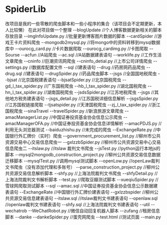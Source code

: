 # SpiderLib
改项目是我的一些零散的爬虫脚本和一些小程序的集合（该项目会不定期更新，本人比较懒）
在此对项目做一个整理
--blogUpdate //个人博客数据更新相关的脚本存放目录
  --imgInfoUpdate.py  //批量更新博客图片数据的脚本
--cardSpider  //游戏王卡片资料爬虫
  --mongodb2mysql.py  //将mongo中的资料转移到mysql数据库中
  --ourocg_card.py  //卡片数据爬取
  --ourocg_cardimg.py  //卡图爬取
--Sourse
  --acfun  //A站爬虫
    --ac.sql //A站数据建表语句
    --worklife.py  //工作生活文章爬虫
  --cninfo  //巨潮资讯网爬虫
    --cninfo_detial.py  //上市公司详情爬虫
    --settings.py  //数据库配置文件
    --sql  //建表语句
  --drug  //药房网药品爬虫
    --drug.sql  //建表语句
    --drugSpider.py  //药品爬虫脚本
  --jsgs  //全国国地税爬虫
    --bjsat  //北京国税建表语句
    --bjsatSpider.py  //北京国税爬虫
    --gd_l_tax_spider.py  //广东国税爬虫
    --hb_l_tax_spider.py  //湖北国税爬虫
    --hn_l_tax_spider.py  //湖南国税爬虫
    --jsdsSpider.py  //江苏地税爬虫
    --jsgs  //其他地方税务建表语句
    --jsgs_detail.py  //江苏国税详细信息解析
    --jsgsSpider.py  //江苏国税链接爬取
    --tjsatspider.py  //天津国税爬虫
    --zj_l_tax_spider.py  //浙江国税爬虫
  --sinaTravel
    --travelSpider.py  //新浪旅游文章爬虫
  --amacManagerList.py  //中国证券投资基金协会信息公示爬虫
  --amacManagerOFA.py  //中国证券投资基金协会信息详情解析
  --amacPDJS.py  //利用无头浏览器测试
  --baiduzhishu.py  //未完成的爬虫
  --ExchangeRate.py  //中国银行外汇牌价（实时）爬虫
  --government_procurement_list.py  //柳州市公共资源交易中心交易信息爬虫一
  --gxlzzbSpider.py  //柳州市公共资源交易中心交易信息爬虫二
  --itslaw.py  //itslaw 裁判文书爬虫
  --jsTest.py  //python运行本地js的脚本
  --mysql2mongodb_construction_project.py  //柳州公共资源交易信息数据迁移脚本
  --mysqlTest.py  //调用mysql测试脚本
  --openLow.py  //openLaw裁判文书爬虫（没有添加代理和多账号）
  --parse_construction_project.py  //柳州公共资源交易信息解析脚本
  --shfy.py  //上海法院裁判文书爬虫
  --shfyDetail.py  //上海法院裁判文书解析脚本
  --test.py  //爬取豆瓣测试脚本
  --xueqiuSpider.py  //雪球网爬取测试脚本
--sql
  --amac.sql  //中国证券投资基金协会信息公示数据建表语句
  --ExchangeRate  //中国银行外汇牌价建表语句
  --gxlzzbspider  //柳州公共资源交易信息建表语句
  --itslaw.sql  //itslaw裁判文书建表语句
  --openlaw.sql  //openlaw裁判文书建表语句
  --shfy.sql  //上海法院裁判文书建表语句
--util
--wechatrob
  --WeChatRobot.py  //微信自动回复机器人脚本
--zufang  //租房信息脚本
  --danke
    --dankeSpider.py  //蛋壳网爬虫
    --test.html  //测试页面
  --main.py
  
